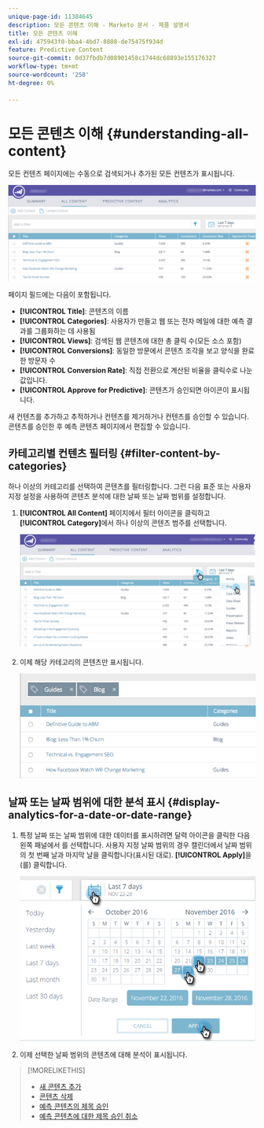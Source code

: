 ```yaml
---
unique-page-id: 11384645
description: 모든 콘텐츠 이해 - Marketo 문서 - 제품 설명서
title: 모든 콘텐츠 이해
exl-id: 475943f0-bba4-4bd7-8808-de75475f934d
feature: Predictive Content
source-git-commit: 0d37fbdb7d08901458c1744dc68893e155176327
workflow-type: tm+mt
source-wordcount: '258'
ht-degree: 0%

---
```


# 모든 콘텐츠 이해 {#understanding-all-content}

모든 컨텐츠 페이지에는 수동으로 검색되거나 추가된 모든 컨텐츠가 표시됩니다.

![](assets/image2017-10-3-9-3a4-3a56.png)

페이지 필드에는 다음이 포함됩니다.

* **[!UICONTROL Title]**: 콘텐츠의 이름
* **[!UICONTROL Categories]**: 사용자가 만들고 웹 또는 전자 메일에 대한 예측 결과를 그룹화하는 데 사용됨
* **[!UICONTROL Views]**: 검색된 웹 콘텐츠에 대한 총 클릭 수(모든 소스 포함)
* **[!UICONTROL Conversions]**: 동일한 방문에서 콘텐츠 조각을 보고 양식을 완료한 방문자 수
* **[!UICONTROL Conversion Rate]**: 직접 전환으로 계산된 비율을 클릭수로 나눈 값입니다.
* **[!UICONTROL Approve for Predictive]**: 콘텐츠가 승인되면 아이콘이 표시됩니다.

새 컨텐츠를 추가하고 추적하거나 컨텐츠를 제거하거나 컨텐츠를 승인할 수 있습니다. 콘텐츠를 승인한 후 예측 콘텐츠 페이지에서 편집할 수 있습니다.

## 카테고리별 컨텐츠 필터링  {#filter-content-by-categories}

하나 이상의 카테고리를 선택하여 콘텐츠를 필터링합니다. 그런 다음 표준 또는 사용자 지정 설정을 사용하여 콘텐츠 분석에 대한 날짜 또는 날짜 범위를 설정합니다.

1. **[!UICONTROL All Content]** 페이지에서 필터 아이콘을 클릭하고 **[!UICONTROL Category]**&#x200B;에서 하나 이상의 콘텐츠 범주를 선택합니다.

   ![](assets/image2017-10-3-9-3a5-3a52.png)

1. 이제 해당 카테고리의 콘텐츠만 표시됩니다.

   ![](assets/image2017-10-3-9-3a6-3a23.png)

## 날짜 또는 날짜 범위에 대한 분석 표시 {#display-analytics-for-a-date-or-date-range}

1. 특정 날짜 또는 날짜 범위에 대한 데이터를 표시하려면 달력 아이콘을 클릭한 다음 왼쪽 패널에서 를 선택합니다. 사용자 지정 날짜 범위의 경우 캘린더에서 날짜 범위의 첫 번째 날과 마지막 날을 클릭합니다(표시된 대로). **[!UICONTROL Apply]**&#x200B;을(를) 클릭합니다.

   ![](assets/all-content-calendar-filter-hands.png)

1. 이제 선택한 날짜 범위의 콘텐츠에 대해 분석이 표시됩니다.

>[!MORELIKETHIS]
>
>* [새 콘텐츠 추가](/help/marketo/product-docs/predictive-content/working-with-all-content/add-new-content.md)
>* [콘텐츠 삭제](/help/marketo/product-docs/predictive-content/working-with-all-content/delete-content.md)
>* [예측 콘텐츠의 제목 승인](/help/marketo/product-docs/predictive-content/working-with-all-content/approve-a-title-for-predictive-content.md)
>* [예측 콘텐츠에 대한 제목 승인 취소](/help/marketo/product-docs/predictive-content/working-with-all-content/unapprove-a-title-for-predictive-content.md)
